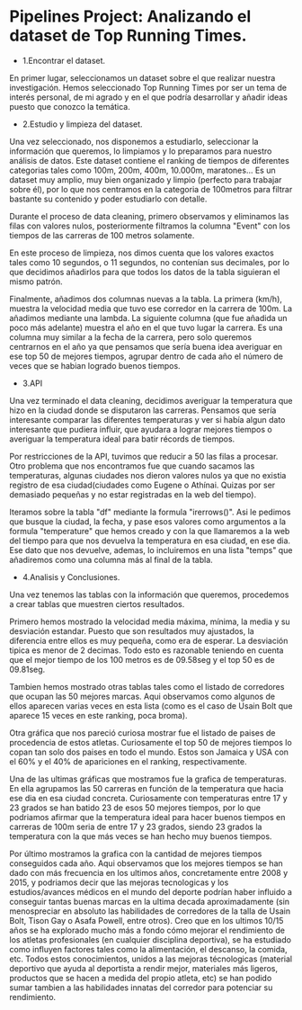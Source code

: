 
# Pipelines Project: Analizando el dataset de Top Running Times.


- 1.Encontrar el dataset.

En primer lugar, seleccionamos un dataset sobre el que realizar nuestra investigación. Hemos seleccionado Top Running Times por ser un tema de interés personal, de mi agrado y en el que podría desarrollar y añadir ideas puesto que conozco la temática.

- 2.Estudio y limpieza del dataset.

Una vez seleccionado, nos disponemos a estudiarlo, seleccionar la información que queremos, lo limpiamos y lo preparamos para nuestro análisis de datos. Este dataset contiene el ranking de tiempos de diferentes categorias tales como 100m, 200m, 400m, 10.000m, maratones... Es un dataset muy amplio, muy bien organizado y limpio (perfecto para trabajar sobre él), por lo que nos centramos en la categoria de 100metros para filtrar bastante su contenido y poder estudiarlo con detalle.

Durante el proceso de data cleaning, primero observamos y eliminamos las filas con valores nulos, posteriormente filtramos la columna "Event" con los tiempos de las carreras de 100 metros solamente.

En este proceso de limpieza, nos dimos cuenta que los valores exactos tales como 10 segundos, o 11 segundos, no contenían sus decimales, por lo que decidimos añadirlos para que todos los datos de la tabla siguieran el mismo patrón.

Finalmente, añadimos dos columnas nuevas a la tabla. La primera (km/h), muestra la velocidad media que tuvo ese corredor en la carrera de 100m. La añadimos mediante una lambda. La siguiente columna (que fue añadida un poco más adelante) muestra el año en el que tuvo lugar la carrera. Es una columna muy similar a la fecha de la carrera, pero solo queremos centrarnos en el año ya que pensamos que sería buena idea averiguar en ese top 50 de mejores tiempos, agrupar dentro de cada año el número de veces que se habian logrado buenos tiempos.

- 3.API

Una vez terminado el data cleaning, decidimos averiguar la temperatura que hizo en la ciudad donde se disputaron las carreras. Pensamos que sería interesante comparar las diferentes temperaturas y ver si había algun dato interesante que pudiera influir, que ayudara a lograr mejores tiempos o averiguar la temperatura ideal para batir récords de tiempos.

Por restricciones de la API, tuvimos que reducir a 50 las filas a procesar. Otro problema que nos encontramos fue que cuando sacamos las temperaturas, algunas ciudades nos dieron valores nulos ya que no existia registro de esa ciudad(ciudades como Eugene o Athínai. Quizas por ser demasiado pequeñas y no estar registradas en la web del tiempo).

Iteramos sobre la tabla "df" mediante la formula "irerrows()". Asi le pedimos que busque la ciudad, la fecha, y pase esos valores como argumentos a la formula "temperature" que hemos creado y con la que llamaremos a la web del tiempo para que nos devuelva la temperatura en esa ciudad, en ese dia. Ese dato que nos devuelve, ademas, lo incluiremos en una lista "temps" que añadiremos como una columna más al final de la tabla.

- 4.Analisis y Conclusiones.

Una vez tenemos las tablas con la información que queremos, procedemos a crear tablas que muestren ciertos resultados.

Primero hemos mostrado la velocidad media máxima, mínima, la media y su desviación estandar. Puesto que son resultados muy ajustados, la diferencia entre ellos es muy pequeña, como era de esperar. La desviación tipica es menor de 2 decimas. Todo esto es razonable teniendo en cuenta que el mejor tiempo de los 100 metros es de 09.58seg y el top 50 es de 09.81seg.

Tambien hemos mostrado otras tablas tales como el listado de corredores que ocupan las 50 mejores marcas. Aqui observamos como algunos de ellos aparecen varias veces en esta lista (como es el caso de Usain Bolt que aparece 15 veces en este ranking, poca broma).

Otra gráfica que nos pareció curiosa mostrar fue el listado de paises de procedencia de estos atletas. Curiosamente el top 50 de mejores tiempos lo copan tan solo dos paises en todo el mundo. Estos son Jamaica y USA con el 60% y el 40% de apariciones en el ranking, respectivamente.

Una de las ultimas gráficas que mostramos fue la grafica de temperaturas. En ella agrupamos las 50 carreras en función de la temperatura que hacia ese dia en esa ciudad concreta. Curiosamente con temperaturas entre 17 y 23 grados se han batido 23 de esos 50 mejores tiempos, por lo que podriamos afirmar que la temperatura ideal para hacer buenos tiempos en carreras de 100m seria de entre 17 y 23 grados, siendo 23 grados la temperatura con la que más veces se han hecho muy buenos tiempos.

Por último mostramos la grafica con la cantidad de mejores tiempos conseguidos cada año. Aqui observamos que los mejores tiempos se han dado con más frecuencia en los ultimos años, concretamente entre 2008 y 2015, y podriamos decir que las mejoras tecnologicas y los estudios/avances médicos en el mundo del deporte podrían haber influido a conseguir tantas buenas marcas en la ultima decada aproximadamente (sin menospreciar en absoluto las habilidades de corredores de la talla de Usain Bolt, Tison Gay o Asafa Powell, entre otros). Creo que en los ultimos 10/15 años se ha explorado mucho más a fondo cómo mejorar el rendimiento de los atletas profesionales (en cualquier disciplina deportiva), se ha estudiado como influyen factores tales como la alimentación, el descanso, la comida, etc. Todos estos conocimientos, unidos a las mejoras técnologicas (material deportivo que ayuda al deportista a rendir mejor, materiales más ligeros, productos que se hacen a medida del propio atleta, etc) se han podido sumar tambien a las habilidades innatas del corredor para potenciar su rendimiento.